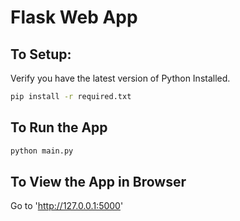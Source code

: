 # Flask Web App

## To Setup:
Verify you have the latest version of Python Installed.


```bash
pip install -r required.txt
```

## To Run the App

```bash
python main.py
```

## To View the App in Browser

Go to 'http://127.0.0.1:5000'

